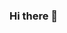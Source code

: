 ### Hi there 👋

<!--
**dereEnes/dereEnes** is a ✨ _special_ ✨ repository because its `README.md` (this file) appears on your GitHub profile.

Here are some ideas to get you started:

- 🔭 I’m currently working on ... .Net Core Bootcamp
- 🌱 I’m currently learning ... .Net Core
- 👯 I’m looking to collaborate on ...
- 🤔 I’m looking for help with ... .Net Core MVC
- 💬 Ask me about ... 
- 📫 How to reach me: ... dere.enes01@gmail.com
- 😄 Pronouns: ... 
- ⚡ Fun fact: ...
-->
